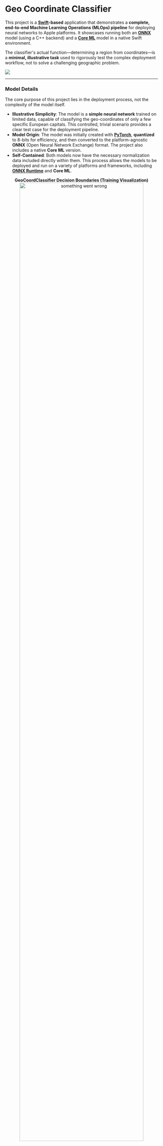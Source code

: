 # Geo Coordinate Classifier

This project is a **[Swift](https://www.swift.org/documentation/)-based** application that demonstrates a **complete, end-to-end Machine Learning Operations (MLOps) pipeline** for deploying neural networks to Apple platforms. It showcases running both an [**ONNX**](https://onnx.ai/onnx/intro/) model (using a C++ backend) and a [**Core ML**](https://developer.apple.com/documentation/coreml) model in a native Swift environment.

The classifier's actual function—determining a region from coordinates—is a **minimal, illustrative task** used to rigorously test the complex deployment workflow, not to solve a challenging geographic problem.

![](data/classify-city-gc8.svg)

-----

### Model Details

The core purpose of this project lies in the deployment process, not the complexity of the model itself.

* **Illustrative Simplicity**: The model is a **simple neural network** trained on limited data, capable of classifying the geo-coordinates of only a few specific European capitals. This controlled, trivial scenario provides a clear test case for the deployment pipeline.
* **Model Origin**: The model was initially created with [**PyTorch**](https://docs.pytorch.org/docs/stable/index.html), **quantized** to 8-bits for efficiency, and then converted to the platform-agnostic **ONNX** (Open Neural Network Exchange) format. The project also includes a native **Core ML** version.
* **Self-Contained**: Both models now have the necessary normalization data included directly within them. This process allows the models to be deployed and run on a variety of platforms and frameworks, including [**ONNX Runtime**](https://onnxruntime.ai/docs/) and **Core ML**.

<p align="center">
<b>GeoCoordClassifier Decision Boundaries (Training Visualization)</b>
<img src="data/classify-city-gc.svg" alt="something went wrong" style="width: 90%; max-width: 800px;">
</p>

-----

### Features

* **Offline inference:** Runs the ONNX and Core ML models without needing a network connection.
* **High performance:** Utilizes the ONNX Runtime C++ API and native Core ML frameworks for efficient model execution.
* **Portable deployment:** Validates the model's functionality in a native environment, a crucial step for target deployment scenarios.
* **Decoupled Architecture:** Introduces **`ClassifierProtocol`** to separate the application logic from the specific classifier implementation (ONNX or Core ML). This allows for a flexible and extensible design.
* **Automated Evaluation:** The application now evaluates both the ONNX and Core ML models on the same data, running them one after another for direct comparison.
* **Platform Support:** Supports building as a Swift-based App for **macOS**, **iOS**, and **iOS Simulator**, and as a command-line interface (CLI) for **macOS**.

-----

### Project Technical Roadmap

This project covers a wide array of specialized topics, demonstrating a complete journey through modern **MLOps, Cross-Platform Deployment, and Native Application Engineering.** The mindmap below visualizes the key technical areas and skills mastered, from PyTorch model optimization to terminal-driven CI/CD processes.

<p align="center">
  <img src="data/GeoClassifier_MLOps_Topics.svg" alt="Mindmap showing the end-to-end topics and technologies covered in the Geo Coordinate Classifier project, including MLOps, Core ML, ONNX, Swift/C++ Interoperability, and CI/CD." style="width: 100%; max-width: 900px;">
</p>

-----

### Dependencies

* **ONNX Runtime:** The core library required for loading and running the ONNX model.
    * This project requires the **`onnxruntime.xcframework`** directory to be manually created and populated with header files and shared libraries (e.g., `libonnxruntime.1.23.0.dylib`) for **all platforms subject to build** (macOS, iOS, and iOS Simulator), as detailed in the [Building the Project](#building-the-project) section.
* **Model Files:**
    * `GeoClassifier.onnx`: The ONNX format of the quantized model.
    * `GeoClassifier.mlpackage`: The Core ML format of the model.
* **Evaluation Data:**
    * `GeoClassifierEvaluationData.json`: The data file used by the application to run automated, sequential evaluation on both the ONNX and Core ML backends.

-----

### Building the Project

<p align="center">
Xcode Project Build Dependency Graph
<br><br>
<img src="data/dg.svg" alt="something went wrong" style="max-width:600px">
</p>

This project supports building a Swift-based App or CLI from the command line using `xcodebuild`. The project expects the **`onnxruntime.xcframework`** directory to be located in the root directory of this project and contain the following structure:

```txt
/geo-coord-classifier
├── ...
├── geo-coord-classifier
├── geo-coord-classifier-cli
├── geo-coord-classifier.xcodeproj
├── ...
├── onnxruntime.xcframework
│   ├── Info.plist
│   ├── ios-arm64
│   │   ├── Headers
│   │   │   └── onnxruntime
│   │   └── libonnxruntime.1.23.0.dylib
│   ├── ios-arm64-simulator
│   │   ├── Headers
│   │   │   └── onnxruntime
│   │   └── libonnxruntime.1.23.0.dylib
│   └── macos-arm64
│       ├── Headers
│       │   └── onnxruntime
│       └── libonnxruntime.1.23.0.dylib
└── ...
```
#### Building from Command Line 🛠️

```bash
# Build App for macOS
make build-macosx

# Build CLI for macOS
make build-cli-macosx

# Build App for iOS Simulator
make build-ios-iphonesimulator

# Build App for iOS Device
make build-iphoneos
```

-----

### Running the Project

#### Run App (macOS) 🚀

```bash
make run-macosx
```

#### Run CLI (macOS) 🏃

```bash
make run-cli-macosx
```

#### Run App (ios-simulator)

```bash
make start-simulator
make run-app-in-ios-simulator
```

-----

<p align="center">
iOS Simulator Screenshot
<br><br>
<img src="data/SimulatorScreenshotiPhoneAir.png" 
    alt="something went wrong" width="320" style="max-width:320px">
</p>

-----

### Testing the Project (Continuous Integration)

These commands are designed for running validation steps locally and are suitable for use in **Continuous Integration (CI/CD)** pipelines (e.g., GitHub Actions, Jenkins).

#### Unit Test Execution (macOS)

Runs the core unit tests for the `GeoCoordClassifierCore` target, validating the C++ bridge, model loading, and `ClassifierProtocol` implementations in Swift.

```bash
make test-geoCoordClassifierCore
```

#### Integration Test (macOS CLI)

Performs a full end-to-end validation. It runs the CLI against the `GeoClassifierEvaluationData.json` file to confirm that both the ONNX and Core ML backends execute correctly and return consistent classification results.

```bash
make sandbox-test
```
